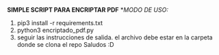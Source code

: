 
**SIMPLE SCRIPT PARA ENCRIPTAR PDF**
*_MODO DE USO:_
1. pip3 install -r requirements.txt 
2. python3 encriptado_pdf.py 
3. seguir las instrucciones de salida.
el archivo debe estar en la carpeta donde se clona el repo
Saludos :D

